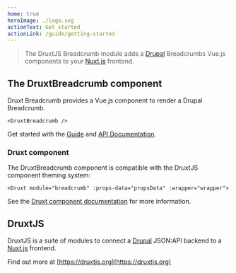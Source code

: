 ```yaml
---
home: true
heroImage: ./logo.svg
actionText: Get started
actionLink: /guide/getting-started
---
```


> The DruxtJS Breadcrumb module adds a [Drupal](https://drupal.org) Breadcrumbs Vue.js components to your [Nuxt.js](https://nuxtjs.org) frontend.


## The DruxtBreadcrumb component

Druxt Breadcrumb provides a Vue.js component to render a Drupal Breadcrumb.

```vue
<DruxtBreadcrumb />
```

Get started with the [Guide](guide/) and [API Documentation](/api/components/DruxtBreadcrumb.html).


### Druxt component

The DruxtBreadcrumb component is compatible with the DruxtJS component theming system:

```vue
<Druxt module="breadcrumb" :props-data="propsData" :wrapper="wrapper">
```

See the [Druxt component documentation](https://druxtjs.org/guide/#the-druxt-component) for more information.


## DruxtJS

DruxtJS is a suite of modules to connect a [Drupal](https://drupal.org) JSON:API backend to a [Nuxt.js](https://nuxtjs.org) frontend.

Find out more at [https://druxtjs.org](https://druxtjs.org)
